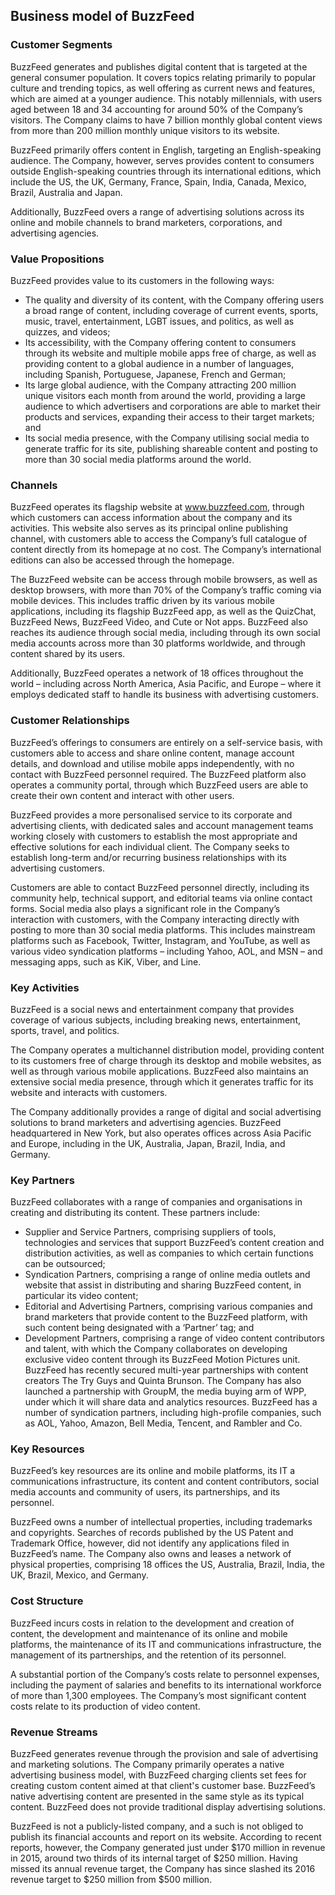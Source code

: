 Business model of BuzzFeed
--------------------------

 ### Customer Segments

 BuzzFeed generates and publishes digital content that is targeted at the general consumer population. It covers topics relating primarily to popular culture and trending topics, as well offering as current news and features, which are aimed at a younger audience. This notably millennials, with users aged between 18 and 34 accounting for around 50% of the Company’s visitors. The Company claims to have 7 billion monthly global content views from more than 200 million monthly unique visitors to its website.

 BuzzFeed primarily offers content in English, targeting an English-speaking audience. The Company, however, serves provides content to consumers outside English-speaking countries through its international editions, which include the US, the UK, Germany, France, Spain, India, Canada, Mexico, Brazil, Australia and Japan.

 Additionally, BuzzFeed overs a range of advertising solutions across its online and mobile channels to brand marketers, corporations, and advertising agencies.

 ### Value Propositions

 BuzzFeed provides value to its customers in the following ways:

  * The quality and diversity of its content, with the Company offering users a broad range of content, including coverage of current events, sports, music, travel, entertainment, LGBT issues, and politics, as well as quizzes, and videos;
 * Its accessibility, with the Company offering content to consumers through its website and multiple mobile apps free of charge, as well as providing content to a global audience in a number of languages, including Spanish, Portuguese, Japanese, French and German;
 * Its large global audience, with the Company attracting 200 million unique visitors each month from around the world, providing a large audience to which advertisers and corporations are able to market their products and services, expanding their access to their target markets; and
 * Its social media presence, with the Company utilising social media to generate traffic for its site, publishing shareable content and posting to more than 30 social media platforms around the world.
  ### Channels

 BuzzFeed operates its flagship website at www.buzzfeed.com, through which customers can access information about the company and its activities. This website also serves as its principal online publishing channel, with customers able to access the Company’s full catalogue of content directly from its homepage at no cost. The Company’s international editions can also be accessed through the homepage.

 The BuzzFeed website can be access through mobile browsers, as well as desktop browsers, with more than 70% of the Company’s traffic coming via mobile devices. This includes traffic driven by its various mobile applications, including its flagship BuzzFeed app, as well as the QuizChat, BuzzFeed News, BuzzFeed Video, and Cute or Not apps. BuzzFeed also reaches its audience through social media, including through its own social media accounts across more than 30 platforms worldwide, and through content shared by its users.

 Additionally, BuzzFeed operates a network of 18 offices throughout the world – including across North America, Asia Pacific, and Europe – where it employs dedicated staff to handle its business with advertising customers.

 ### Customer Relationships

 BuzzFeed’s offerings to consumers are entirely on a self-service basis, with customers able to access and share online content, manage account details, and download and utilise mobile apps independently, with no contact with BuzzFeed personnel required. The BuzzFeed platform also operates a community portal, through which BuzzFeed users are able to create their own content and interact with other users.

 BuzzFeed provides a more personalised service to its corporate and advertising clients, with dedicated sales and account management teams working closely with customers to establish the most appropriate and effective solutions for each individual client. The Company seeks to establish long-term and/or recurring business relationships with its advertising customers.

 Customers are able to contact BuzzFeed personnel directly, including its community help, technical support, and editorial teams via online contact forms. Social media also plays a significant role in the Company’s interaction with customers, with the Company interacting directly with posting to more than 30 social media platforms. This includes mainstream platforms such as Facebook, Twitter, Instagram, and YouTube, as well as various video syndication platforms – including Yahoo, AOL, and MSN – and messaging apps, such as KiK, Viber, and Line.

 ### Key Activities

 BuzzFeed is a social news and entertainment company that provides coverage of various subjects, including breaking news, entertainment, sports, travel, and politics.

 The Company operates a multichannel distribution model, providing content to its customers free of charge through its desktop and mobile websites, as well as through various mobile applications. BuzzFeed also maintains an extensive social media presence, through which it generates traffic for its website and interacts with customers.

 The Company additionally provides a range of digital and social advertising solutions to brand marketers and advertising agencies. BuzzFeed headquartered in New York, but also operates offices across Asia Pacific and Europe, including in the UK, Australia, Japan, Brazil, India, and Germany.

 ### Key Partners

 BuzzFeed collaborates with a range of companies and organisations in creating and distributing its content. These partners include:

  * Supplier and Service Partners, comprising suppliers of tools, technologies and services that support BuzzFeed’s content creation and distribution activities, as well as companies to which certain functions can be outsourced;
 * Syndication Partners, comprising a range of online media outlets and website that assist in distributing and sharing BuzzFeed content, in particular its video content;
 * Editorial and Advertising Partners, comprising various companies and brand marketers that provide content to the BuzzFeed platform, with such content being designated with a ‘Partner’ tag; and
 * Development Partners, comprising a range of video content contributors and talent, with which the Company collaborates on developing exclusive video content through its BuzzFeed Motion Pictures unit.
  BuzzFeed has recently secured multi-year partnerships with content creators The Try Guys and Quinta Brunson. The Company has also launched a partnership with GroupM, the media buying arm of WPP, under which it will share data and analytics resources. BuzzFeed has a number of syndication partners, including high-profile companies, such as AOL, Yahoo, Amazon, Bell Media, Tencent, and Rambler and Co.

 ### Key Resources

 BuzzFeed’s key resources are its online and mobile platforms, its IT a communications infrastructure, its content and content contributors, social media accounts and community of users, its partnerships, and its personnel.

 BuzzFeed owns a number of intellectual properties, including trademarks and copyrights. Searches of records published by the US Patent and Trademark Office, however, did not identify any applications filed in BuzzFeed’s name. The Company also owns and leases a network of physical properties, comprising 18 offices the US, Australia, Brazil, India, the UK, Brazil, Mexico, and Germany.

 ### Cost Structure

 BuzzFeed incurs costs in relation to the development and creation of content, the development and maintenance of its online and mobile platforms, the maintenance of its IT and communications infrastructure, the management of its partnerships, and the retention of its personnel.

 A substantial portion of the Company’s costs relate to personnel expenses, including the payment of salaries and benefits to its international workforce of more than 1,300 employees. The Company’s most significant content costs relate to its production of video content.

 ### Revenue Streams

 BuzzFeed generates revenue through the provision and sale of advertising and marketing solutions. The Company primarily operates a native advertising business model, with BuzzFeed charging clients set fees for creating custom content aimed at that client's customer base. BuzzFeed’s native advertising content are presented in the same style as its typical content. BuzzFeed does not provide traditional display advertising solutions.

 BuzzFeed is not a publicly-listed company, and a such is not obliged to publish its financial accounts and report on its website. According to recent reports, however, the Company generated just under $170 million in revenue in 2015, around two thirds of its internal target of $250 million. Having missed its annual revenue target, the Company has since slashed its 2016 revenue target to $250 million from $500 million.